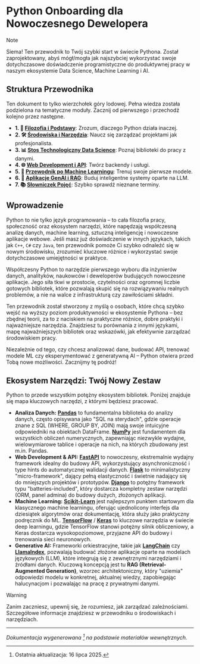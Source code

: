 # Python Onboarding dla Nowoczesnego Dewelopera

> [!NOTE]
> Siema! Ten przewodnik to Twój szybki start w świecie Pythona. Został zaprojektowany, abyś mógł/mogła jak najszybciej wykorzystać swoje dotychczasowe doświadczenie programistyczne do produktywnej pracy w naszym ekosystemie Data Science, Machine Learning i AI.

## Struktura Przewodnika

Ten dokument to tylko wierzchołek góry lodowej. Pełna wiedza została podzielona na tematyczne moduły. Zacznij od pierwszego i przechodź kolejno przez następne.

* **1. 📖 [Filozofia i Podstawy](./docs/01-philosophy-and-basics.md)**: Zrozum, dlaczego Python działa inaczej.
* **2. 🛠️ [Środowiska i Narzędzia](./docs/02-environment-and-tools.md)**: Naucz się zarządzać projektami jak profesjonalista.
* **3. 📊 [Stos Technologiczny Data Science](./docs/03-data-science-stack.md)**: Poznaj biblioteki do pracy z danymi.
* **4. 🌐 [Web Development i API](./docs/04-web-development.md)**: Twórz backendy i usługi.
* **5. 🤖 [Przewodnik po Machine Learningu](./docs/05-machine-learning-guide.md)**: Trenuj swoje pierwsze modele.
* **6. 🧠 [Aplikacje GenAI i RAG](./docs/06-generative-ai-and-rag.md)**: Buduj inteligentne systemy oparte na LLM.
* **7. 📚 [Słowniczek Pojęć](./docs/07-glossary.md)**: Szybko sprawdź nieznane terminy.

## Wprowadzenie

Python to nie tylko język programowania – to cała filozofia pracy, społeczność oraz ekosystem narzędzi, które napędzają współczesną analizę danych, machine learning, sztuczną inteligencję i nowoczesne aplikacje webowe. Jeśli masz już doświadczenie w innych językach, takich jak `C++`, `C#` czy `Java`, ten przewodnik pomoże Ci szybko odnaleźć się w nowym środowisku, zrozumieć kluczowe różnice i wykorzystać swoje dotychczasowe umiejętności w praktyce.

Współczesny Python to narzędzie pierwszego wyboru dla inżynierów danych, analityków, naukowców i deweloperów budujących nowoczesne aplikacje. Jego siła tkwi w prostocie, czytelności oraz ogromnej liczbie gotowych bibliotek, które pozwalają skupić się na rozwiązywaniu realnych problemów, a nie na walce z infrastrukturą czy zawiłościami składni.

Ten przewodnik został stworzony z myślą o osobach, które chcą szybko wejść na wyższy poziom produktywności w ekosystemie Pythona – bez zbędnej teorii, za to z naciskiem na praktyczne różnice, dobre praktyki i najważniejsze narzędzia. Znajdziesz tu porównania z innymi językami, mapę najważniejszych bibliotek oraz wskazówki, jak efektywnie zarządzać środowiskiem pracy.

Niezależnie od tego, czy chcesz analizować dane, budować API, trenować modele ML czy eksperymentować z generatywną AI – Python otwiera przed Tobą nowe możliwości. Zacznijmy tę podróż!

## Ekosystem Narzędzi: Twój Nowy Zestaw

Python to przede wszystkim potężny ekosystem bibliotek. Poniżej znajduje się mapa kluczowych narzędzi, z którymi będziesz pracować.

* **Analiza Danych:** [**Pandas**](https://pandas.pydata.org/) to fundamentalna biblioteka do analizy danych, często opisywana jako "SQL na sterydach", gdzie operacje znane z SQL (WHERE, GROUP BY, JOIN) mają swoje intuicyjne odpowiedniki na obiektach DataFrame. [**NumPy**](https://numpy.org/) jest fundamentem dla wszystkich obliczeń numerycznych, zapewniając niezwykle wydajne, wielowymiarowe tablice i operacje na nich, na których zbudowany jest m.in. Pandas.
* **Web Development & API:** [**FastAPI**](https://fastapi.tiangolo.com/) to nowoczesny, ekstremalnie wydajny framework idealny do budowy API, wykorzystujący asynchroniczność i type hints do automatycznej walidacji danych. [**Flask**](https://flask.palletsprojects.com/en/stable/) to minimalistyczny "micro-framework", dający pełną elastyczność i świetnie nadający się do mniejszych projektów i prototypów. [**Django**](https://www.djangoproject.com/) to potężny framework typu "batteries-included", który dostarcza kompletny zestaw narzędzi (ORM, panel admina) do budowy dużych, złożonych aplikacji.
* **Machine Learning:** [**Scikit-Learn**](https://scikit-learn.org/) jest najlepszym punktem startowym dla klasycznego machine learningu, oferując ujednolicony interfejs dla dziesiątek algorytmów oraz dokumentację, która służy jako praktyczny podręcznik do ML. [**TensorFlow**](https://www.tensorflow.org/) / [**Keras**](https://keras.io/) to kluczowe narzędzia w świecie deep learningu, gdzie TensorFlow stanowi potężny silnik obliczeniowy, a Keras dostarcza wysokopoziomowe, przyjazne API do budowy i trenowania sieci neuronowych.
* **Generative AI:** Frameworki orkiestracyjne, takie jak [**LangChain**](https://www.langchain.com/) czy [**LlamaIndex**](https://www.llamaindex.ai/), pozwalają budować złożone aplikacje oparte na modelach językowych (LLM), które integrują się z zewnętrznymi narzędziami i źródłami danych. Kluczową koncepcją jest tu **RAG (Retrieval-Augmented Generation)**, wzorzec architektoniczny, który "uziemia" odpowiedzi modelu w konkretnej, aktualnej wiedzy, zapobiegając halucynacjom i pozwalając na pracę z prywatnymi danymi.

> [!WARNING]
> Zanim zaczniesz, upewnij się, że rozumiesz, jak zarządzać zależnościami. Szczegółowe informacje znajdziesz w przewodniku o środowiskach i narzędziach.

---
*Dokumentacja wygenerowana [^1] na podstawie materiałów wewnętrznych.*

[^1]: Ostatnia aktualizacja: 16 lipca 2025.